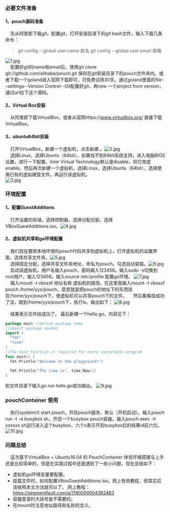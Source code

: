 ### 必要文件准备
#### 1、pouch源码准备
&nbsp;&nbsp;&nbsp;&nbsp;先从阿里郎下载git，配置git，打开安装目录下的git bash文件，输入下面几条命令：
>git config --global user.name 姓名
>git config --global user.email 邮箱

![1.jpg](./image-cn/1.jpg)<br>
&nbsp;&nbsp;&nbsp;&nbsp;配置好git的name和email后，使用git clone git://github.com/alibaba/pouch.git 保存在git安装目录下的pouch文件夹内。或者下载一个goland进入官网下载即可，可免费试用30天。通过goland里面的file--settings--Version Control--Git配置好git，再new 一个project from version，通过url拉下这个源码。
#### 2、Virtual Box安装
&nbsp;&nbsp;&nbsp;&nbsp;从阿里郎下载VirtualBox，或者从官网https://www.virtualbox.org/ 直接下载VirtualBox。
#### 3、ubuntu64bit安装
&nbsp;&nbsp;&nbsp;&nbsp;打开VirtualBox，新建一个虚拟机，点击新建.。![2.jpg](./image-cn/2.jpg)<br>
&nbsp;&nbsp;&nbsp;&nbsp;选择Linux，选择Ubuntu（64bit），如果找不到64bit系统支持，进入电脑BIOS设置，进行一下配置。Inter Virtual Technology默认是disable，将它改成enable。然后再次新建一个虚拟机，选择Linux，选择Ubuntu（64bit），选择使用已有的虚拟硬盘文件。再运行该虚拟机。<br>
![3.jpg](./image-cn/3.jpg)<br>
### 环境配置
#### 1、配置GuestAdditions
&nbsp;&nbsp;&nbsp;&nbsp;打开设置的存储，选择控制器，选择分配光驱，选择VBoxGuestAdditions.iso。![4.jpg](./image-cn/4.jpg)<br>
#### 2、虚拟机共享和go环境配置
&nbsp;&nbsp;&nbsp;&nbsp;我们现在要把本地环境的pouch代码共享到虚拟机上，打开虚拟机的设置界面，选择共享文件夹。![5.jpg](./image-cn/5.jpg)<br>
&nbsp;&nbsp;&nbsp;&nbsp;选择固定分配，选择共享文件夹地址，命名为pouch。勾选自动装载。![6.jpg](./image-cn/6.jpg)<br>
&nbsp;&nbsp;&nbsp;&nbsp;启动该虚拟机，用户名输入pouch，密码输入123456。输入sudo -s切换到root用户，输入123456。输入source /etc/profile 配置go环境。
![7.jpg](./image-cn/7.jpg)<br>
&nbsp;&nbsp;&nbsp;&nbsp;输入mount -t vboxsf 地址名称 虚拟机的路径。在这里我输入mount -t vboxsf pouch /home/yyx/pouch，意思就是把pouch的地址下的东西挂在/home/yyx/pouch下，使虚拟机可以共享pouch下的文件。
&nbsp;&nbsp;&nbsp;&nbsp;然后看看挂成功了没，跳到/home/yyx/pouch下，执行ls。输出如下：
![8.jpg](./image-cn/8.jpg)<br>  
&nbsp;&nbsp;&nbsp;&nbsp;结果表示文件挂成功了。
最后新建一个hello.go，内容见下：
```go
package main //define package name
//import package needed
import (
  "fmt"
  "time"
)
//The main function is required for every executable program
func main() {
  fmt.Println("Welcome to the playground!")

  fmt.Println("The time is", time.Now())
}
```
到文件目录下输入go run hello.go成功输出。
![9.jpg](./image-cn/9.jpg)<br>
### pouchContainer 使用
&nbsp;&nbsp;&nbsp;&nbsp;执行systemctl start pouch，开启pouch服务，默认（开机启动）。输入pouch run -t -d busybox sh，开启一个busybox pouch容器。输入pouch exec -it xxxxxx sh运行进入这个busybox，六个x表示开启busybox后的结果id前六位。
![10.jpg](./image-cn/10.jpg)<br>
### 问题总结
&nbsp;&nbsp;&nbsp;&nbsp;这次基于VirtualBox + Ubuntu16.04 的 PouchContainer 体验环境搭建与上手还是比较简单的，但是在实践过程中还是遇到了一些小问题，现在总结如下：
* 虚拟机go环境变量要配置。
* 挂载文件时，如何配置VBoxGuestAdditions.iso。网上有些教程，但其实应该依照本文方法就可以了。
网上教程：https://segmentfault.com/a/1190000004362463
* 容器登录时大括号是不需要的。
* 在mount时注意地址路径和名称的含义。
